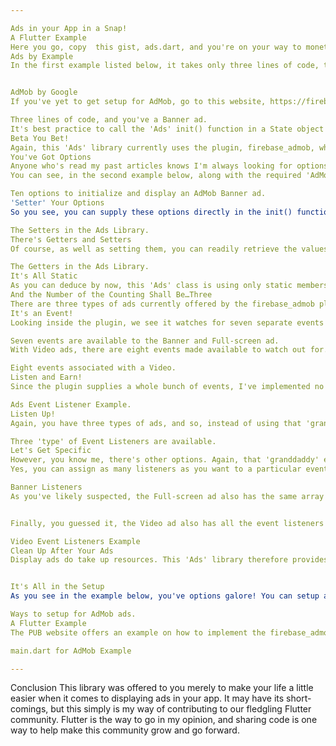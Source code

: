 ```yaml
---

Ads in your App in a Snap! 
A Flutter Example
Here you go, copy  this gist, ads.dart, and you're on your way to monetizing your Flutter app. I've written a DART class library to utilize the plugin, firebase_admob, so to quickly and easily implement ads into a Flutter app. Take it, make it better, and then share.
Ads by Example
In the first example listed below, it takes only three lines of code, to get a banner ad displayed in your app. All that's required of you is the 'AdMob id' you got when you signed up for an Adsense account. The id listed here is a 'test id' offered by Google and is to be used during development. Of course, keep yours confidential, but when using yours during development, supply instead the second parameter, testing, to the init() function. Doing so, as you see in the example below, and setting it to true will bring up only 'test ads.'


AdMob by Google
If you've yet to get setup for AdMob, go to this website, https://firebase.google.com/docs/admob/, after downloading this file. You'll need your 'AdMob id.' Again, test id's are supplied by the plugin to be used during development since using your own id would violate 'AdMob by Google' policy. I mean, you can't be clicking ads on your own app, don't you know! That'd be cheating! 

Three lines of code, and you've a Banner ad.
It's best practice to call the 'Ads' init() function in a State object's iniState() function, and to call its dispose() function in the State object's corresponding dispose() function. The third function call is showBannerAd() and, as the name implies, it does just that.
Beta You Bet!
Again, this 'Ads' library currently uses the plugin, firebase_admob, which is, as of this writing, still in beta. As such, Banner ads can only be positioned at the top or the bottom of the screen, animation is limited, the ads come in a infinite set of sizes. Lastly, 'native ads' (i.e. ads displayed on UI components native to the platform) are not yet supported.
You've Got Options
Anyone who's read my past articles knows I'm always looking for options. We software developers love options, right? Well, of course, using this library, you've got options.
You can see, in the second example below, along with the required 'AdMob id', you've got nine other settings you can optionally use to describe the kind of ads you may wish to be associated with your app. Nine named parameters that match the named parameters used by the plugin.

Ten options to initialize and display an AdMob Banner ad.
'Setter' Your Options
So you see, you can supply these options directly in the init() function. However, you could also specify just one or two individually before showing your ads. I'm always looking for options:

The Setters in the Ads Library.
There's Getters and Setters
Of course, as well as setting them, you can readily retrieve the values of these settings if you need to for one reason or another. Below, you can see there are just as many getters as there are setters in this 'Ads' class. And so, you or another developer working on another part of the app have ready access to all the settings currently available by this 'Ads' class and consequently currently available by the firebase_admob plugin.

The Getters in the Ads Library.
It's All Static
As you can deduce by now, this 'Ads' class is using only static members and methods. This means they can be accessed or changed any time and anywhere in your app. Makes it that much easier to deal with ads in your app.
And the Number of the Counting Shall Be…Three
There are three types of ads currently offered by the firebase_admob plugin. There's the traditional Banner ad, the Interstitial or full-screen ad that covers the interface of their host app when opened, and finally, there's the Video ad that also covers the screen when opened and then returns to the app when closed.
It's an Event!
Looking inside the plugin, we see it watches for seven separate events when it comes to the Banner ad and the Full-screen ad. Everything from the much-called 'loaded' event to the 'impression' event. Which I think fires each time an individual ad is displayed in your app. I'm not certain however as there's not much API documentation for this plugin at the time of this writing either.

Seven events are available to the Banner and Full-screen ad.
With Video ads, there are eight events made available to watch out for. Events are triggered, for example, when the video opens, when the video starts to play, and when the video has completed running. There's also an event that rewards the user for viewing the video.

Eight events associated with a Video.
Listen and Earn!
Since the plugin supplies a whole bunch of events, I've implemented no less than eleven event listeners in this library. Look at the example below. The 'Ads.eventListener' is the granddaddy of event listeners for this library. With all the events the plugin watches out for, you can use this event listener to catch the ones you're particular interested in. It applies to the types of events shared by all three types of ads.

Ads Event Listener Example.
Listen Up!
Again, you have three types of ads, and so, instead of using that 'granddaddy' listener above, each has its own set of event listeners. There's the bannerListener, the screenListner, and the videoListener. As you know, the Banner ad and the FullScreen ad use the same set of 'MobileAdEvent' events while the Video Ad has its own set under the event type, 'RewardedVideoAdEvent'. This means you can break up your event listeners by the type of ad if you want.

Three 'type' of Event Listeners are available.
Let's Get Specific
However, you know me, there's other options. Again, that 'granddaddy' event listener could get a little messy - what with possibly a very long switch-case statement and all those MobileAdEvent options. How about not just targeting the type of Ad, but instead targeting one particular event? How about assigning any number of event listeners to just one particular event? How about that?
Yes, you can assign as many listeners as you want to a particular event. You or someone else can. For example, someone else on your team working on another part of your app may also need to know when an ad is opened. Below, we've got two listeners that both fire when the Banner ad is clicked on and opened, we've got another when the user is leaving the app to then view the ad, and the last one when the ad from the Banner ad is closed, and the user is now returning to the app. How about that?

Banner Listeners
As you've likely suspected, the Full-screen ad also has the same array of event listeners like the Banner ad. Again, there's seven separate events you can individually assign an event listener - and as many listeners as you like at that. How about that!


Finally, you guessed it, the Video ad also has all the event listeners needed to catch each of all the possibly events currently issued to it by the firebase_admob plugin-eight events as of this writing. Below, there's an example of how to 'reward' a passed amount when the user has finished viewing a video.

Video Event Listeners Example
Clean Up After Your Ads
Display ads do take up resources. This 'Ads' library therefore provides you the means to clean up after yourself when you may want to close your ads at some point for some reason. Also, you're free to hide and then show them again if you like. You're able to 'clear' any listeners at any point as well - either individually or in one fell swoop!


It's All in the Setup
As you see in the example below, you've options galore! You can setup all three types of ads with the one-time call to the init() function or individually because each type has their own 'set' function: setBannerAd(), setFullScreenAd() and setVideoAd(). Why would you do such a thing? Who knows! What am I…a mindreader?! Maybe you've got different plans for each type of ad. Regardless, you've got that option.

Ways to setup for AdMob ads.
A Flutter Example
The PUB website offers an example on how to implement the firebase_admob plugin. I've included that example in the following gist, AdMob in Flutter Example. However, you guessed it, this example instead uses the 'Ads' library to demonstrate ads in a Flutter app. Below is the main.dart file found in the example. I've highlighted where the 'Ads' class library is used.

main.dart for AdMob Example

---
```


Conclusion
This library was offered to you merely to make your life a little easier when it comes to displaying ads in your app. It may have its short-comings, but this simply is my way of contributing to our fledgling Flutter community. Flutter is the way to go in my opinion, and sharing code is one way to help make this community grow and go forward.